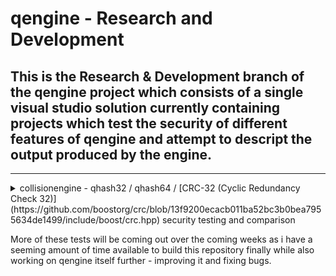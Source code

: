# qengine - Research and Development

## This is the Research & Development branch of the qengine project which consists of a single visual studio solution currently containing projects which test the security of different features of qengine and attempt to descript the output produced by the engine.

--------------------------------------------------------------------------------------------------------------------------------------------------------------------------------------------------------------

<details>
<summary> collisionengine - qhash32 / qhash64 / [CRC-32 (Cyclic Redundancy Check 32)](https://github.com/boostorg/crc/blob/13f9200ecacb011ba52bc3b0bea7955634de1499/include/boost/crc.hpp) security testing and comparison  </summary>

collisionengine is an project which was created to test the security and accuracy of the qhash32 / qhash64 algorithm(s) and test their efficacy against the CRC32 algorithm as implemented in the [Boost Project](https://github.com/boostorg/boost) (license attached)

collisionengine performs the following operations, in the according order:

1. iterate all potential values of 16-bit's of data in memory

2. generate the digest for each potential 16-bit dataset for the qhash32, qhash64, and CRC32 algorithm(s) and store them in according vector's 

3. compare each digest against all 65534 other digest(s) produced from the according 16-bit dataset(s)

4. print the number of collisions between the digest(s) of differing 16-bit dataset(s) and a Hexadecimal representation of the corresponding binary data which produced the colliding digest(s), alongside the Hexadecimal representation of the collided digest itself.

The output from this program will stay constant, here is what should occur when executed:

![collisionengine standard output](img/output.png)

</details>

More of these tests will be coming out over the coming weeks as i have a seeming amount of time available to build this repository finally while also working on qengine itself further - improving it and fixing bugs.
